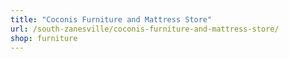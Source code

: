```yaml
---
title: "Coconis Furniture and Mattress Store"
url: /south-zanesville/coconis-furniture-and-mattress-store/
shop: furniture
---
```

